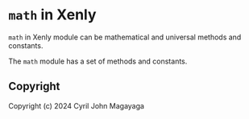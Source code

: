 # `math` in Xenly

`math` in Xenly module can be mathematical and universal methods and constants.

The `math` module has a set of methods and constants.

## Copyright

Copyright (c) 2024 Cyril John Magayaga
